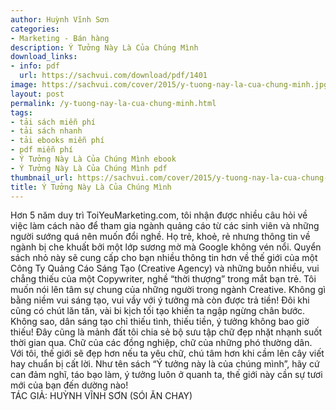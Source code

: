 ```yaml
---
author: Huỳnh Vĩnh Sơn
categories:
- Marketing - Bán hàng
description: Ý Tưởng Này Là Của Chúng Mình
download_links:
- info: pdf
  url: https://sachvui.com/download/pdf/1401
image: https://sachvui.com/cover/2015/y-tuong-nay-la-cua-chung-minh.jpg
layout: post
permalink: /y-tuong-nay-la-cua-chung-minh.html
tags:
- tải sách miễn phí
- tải sách nhanh
- tải ebooks miễn phí
- pdf miễn phí
- Ý Tưởng Này Là Của Chúng Mình ebook
- Ý Tưởng Này Là Của Chúng Mình pdf
thumbnail_url: https://sachvui.com/cover/2015/y-tuong-nay-la-cua-chung-minh.jpg
title: Ý Tưởng Này Là Của Chúng Mình
---
```


 <div class="item-desc text-justify"> Hơn 5 năm duy trì ToiYeuMarketing.com, tôi nhận được nhiều câu hỏi về việc làm cách nào để tham gia ngành quảng cáo từ các sinh viên và những người sướng quá nên muốn đổi nghề. Họ trẻ, khoẻ, rẻ nhưng thông tin về ngành bị che khuất bởi một lớp sương mờ mà Google không vén nổi. Quyển sách nhỏ này sẽ cung cấp cho bạn nhiều thông tin hơn về thế giới của một Công Ty Quảng Cáo Sáng Tạo (Creative Agency) và những buồn nhiều, vui chẳng thiếu của một Copywriter, nghề “thời thượng” trong mắt bạn trẻ. Tôi muốn nói lên tâm sự chung của những người trong ngành Creative. Không gì bằng niềm vui sáng tạo, vui vầy với ý tưởng mà còn được trả tiền! Đôi khi cũng có chút lăn tăn, vài bi kịch tối tạo khiến ta ngập ngừng chân bước. Không sao, dân sáng tạo chỉ thiếu tình, thiếu tiền, ý tưởng không bao giờ thiếu! Đây cũng là mảnh đất tôi chia sẻ bộ sưu tập chữ đẹp nhặt nhạnh suốt thời gian qua. Chữ của các đồng nghiệp, chữ của những phó thường dân. Với tôi, thế giới sẽ đẹp hơn nếu ta yêu chữ, chú tâm hơn khi cầm lên cây viết hay chuẩn bị cất lời. Như tên sách “Ý tưởng này là của chúng mình”, hãy cứ can đảm nghĩ, táo bạo làm, ý tưởng luôn ở quanh ta, thế giới này cần sự tươi mới của bạn đến dường nào! <br> TÁC GIẢ: HUỲNH VĨNH SƠN (SÓI ĂN CHAY) </div>